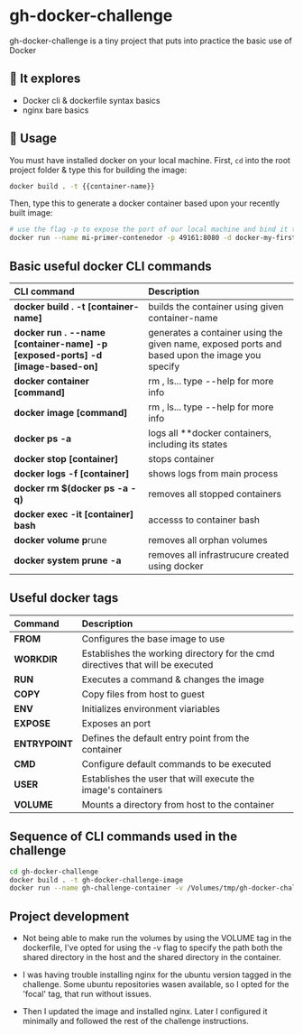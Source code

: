 # gh-docker-challenge

gh-docker-challenge is a tiny project that puts into practice the basic use of Docker

## 🔎 It explores
- Docker cli & dockerfile syntax basics
- nginx bare basics


## 🚀 Usage

You must have installed docker on your local machine.
First, <code>cd</code> into the root project folder & type this for building the image:

```bash
docker build . -t {{container-name}}
```

Then, type this to generate a docker container based upon your recently built image:
```bash
# use the flag -p to expose the port of our local machine and bind it to the one defined in our dockerfile
docker run --name mi-primer-contenedor -p 49161:8080 -d docker-my-first-steps
```

## Basic useful docker CLI commands
 CLI command                                                                     | Description
:------------------------------------------------------------------------------- |:----------------------------------------------------------------------------------------------
 **docker build . -t [container-name]**                                          | builds the container using given container-name
 **docker run . --name [container-name] -p [exposed-ports] -d [image-based-on]** | generates a container using the given name, exposed ports and based upon the image you specify
 **docker container [command]**                                                  | rm , ls... type --help for more info
 **docker image [command]**                                                      | rm , ls... type --help for more info
 **docker ps -a**                                                                | logs all **docker containers, including its states
 **docker stop [container]**                                                     | stops container
 **docker logs -f [container]**                                                  | shows logs from main process
 **docker rm $(docker ps -a -q)**                                                | removes all stopped containers
 **docker exec -it [container] bash**                                            | accesss to container bash
 **docker volume p**rune                                                         | removes all orphan volumes
 **docker system prune -a**                                                      | removes all infrastrucure created using docker

##  Useful docker tags
 Command                                                                         | Description
:------------------------------------------------------------------------------- |:----------------------------------------------------------------------------------------------
 **FROM**                                                                        | Configures the base image to use
 **WORKDIR**                                                                     | Establishes the working directory for the cmd directives that will be executed
 **RUN**                                                                         | Executes a command & changes the image
 **COPY**                                                                        | Copy files from host to guest
 **ENV**                                                                         | Initializes environment viariables
 **EXPOSE**                                                                      | Exposes an port
 **ENTRYPOINT**                                                                  | Defines the default entry point from the container
 **CMD**                                                                         | Configure default commands to be executed
 **USER**                                                                        | Establishes the user that will execute the image's containers
 **VOLUME**                                                                      | Mounts a directory from host to the container

## Sequence of CLI commands used in the challenge
```bash
cd gh-docker-challenge
docker build . -t gh-docker-challenge-image
docker run --name gh-challenge-container -v /Volumes/tmp/gh-docker-challenge/shared:/usr/share/nginx/html/ -p 8088:80 -d gh-docker-challenge-image
```

## Project development
- Not being able to make run the volumes by using the VOLUME tag in the dockerfile, I've opted for using the -v flag to specify the path both the shared directory in the host and the shared directory in the container.

- I was having trouble installing nginx for the ubuntu version tagged in the challenge. Some ubuntu repositories wasen available, so I opted for the 'focal' tag, that run without issues.

- Then I updated the image and installed nginx. Later I configured it minimally and followed the rest of the challenge instructions.